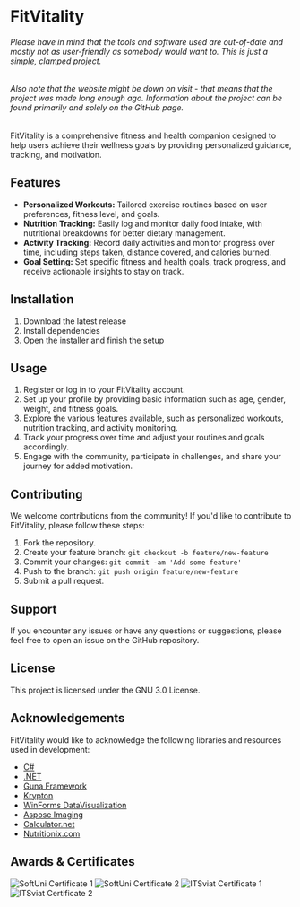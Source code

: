 # FitVitality
<h6>Please have in mind that the tools and software used are out-of-date and mostly not as user-friendly as somebody would want to. This is just a simple, clamped project.</h6>
<h6>Also note that the website might be down on visit - that means that the project was made long enough ago. Information about the project can be found primarily and solely on the GitHub page.</h6>
FitVitality is a comprehensive fitness and health companion designed to help users achieve their wellness goals by providing personalized guidance, tracking, and motivation.

## Features

- **Personalized Workouts:** Tailored exercise routines based on user preferences, fitness level, and goals.
- **Nutrition Tracking:** Easily log and monitor daily food intake, with nutritional breakdowns for better dietary management.
- **Activity Tracking:** Record daily activities and monitor progress over time, including steps taken, distance covered, and calories burned.
- **Goal Setting:** Set specific fitness and health goals, track progress, and receive actionable insights to stay on track.

## Installation

1. Download the latest release
2. Install dependencies
3. Open the installer and finish the setup

## Usage

1. Register or log in to your FitVitality account.
2. Set up your profile by providing basic information such as age, gender, weight, and fitness goals.
3. Explore the various features available, such as personalized workouts, nutrition tracking, and activity monitoring.
4. Track your progress over time and adjust your routines and goals accordingly.
5. Engage with the community, participate in challenges, and share your journey for added motivation.

## Contributing

We welcome contributions from the community! If you'd like to contribute to FitVitality, please follow these steps:

1. Fork the repository.
2. Create your feature branch: `git checkout -b feature/new-feature`
3. Commit your changes: `git commit -am 'Add some feature'`
4. Push to the branch: `git push origin feature/new-feature`
5. Submit a pull request.

## Support

If you encounter any issues or have any questions or suggestions, please feel free to open an issue on the GitHub repository.

## License

This project is licensed under the GNU 3.0 License.

## Acknowledgements

FitVitality would like to acknowledge the following libraries and resources used in development:

- [C#](https://dotnet.microsoft.com/en-us/languages/csharp)
- [.NET](https://dotnet.microsoft.com/en-us/)
- [Guna Framework](https://gunaui.com/)
- [Krypton](https://github.com/Krypton-Suite/Standard-Toolkit)
- [WinForms DataVisualization](https://github.com/kirsan31/winforms-datavisualization)
- [Aspose Imaging](https://products.aspose.com/imaging/)
- [Calculator.net](https://www.calculator.net/)
- [Nutritionix.com](https://www.nutritionix.com/database)

## Awards & Certificates

![SoftUni Certificate 1](https://github.com/mhrstv/fitvitality/blob/main/src/media/%D0%A1%D0%BE%D1%84%D1%82%D1%83%D0%B5%D1%80%D0%BD%D0%B8%20%D0%BF%D1%80%D0%BE%D0%B5%D0%BA%D1%82%D0%B8%20%D0%BD%D0%B0%D0%B4%2016-%D0%9C%D0%B0%D1%80%D1%82%D0%B8%D0%BD%20%D0%A5%D1%80%D0%B8%D1%81%D1%82%D0%BE%D0%B2-1.png)
![SoftUni Certificate 2](https://github.com/mhrstv/fitvitality/blob/main/src/media/%D0%A1%D0%BE%D1%84%D1%82%D1%83%D0%B5%D1%80%D0%BD%D0%B8%20%D0%BF%D1%80%D0%BE%D0%B5%D0%BA%D1%82%D0%B8%20%D0%BD%D0%B0%D0%B4%2016-%D0%9F%D0%BB%D0%B0%D0%BC%D0%B5%D0%BD%20%D0%98%D0%B2%D0%B0%D0%BD%D1%87%D0%B5%D0%B2-1.png)
![ITSviat Certificate 1](https://github.com/mhrstv/fitvitality/blob/main/src/media/%D0%9C%D0%B0%D1%80%D1%82%D0%B8%D0%BD%20%D0%A1%D1%82%D0%B0%D0%BD%D0%B8%D0%BC%D0%B8%D1%80%D0%BE%D0%B2%20%D0%A5%D1%80%D0%B8%D1%81%D1%82%D0%BE%D0%B2-1.png)
![ITSviat Certificate 2](https://github.com/mhrstv/fitvitality/blob/main/src/media/%D0%9F%D0%BB%D0%B0%D0%BC%D0%B5%D0%BD%20%D0%94%D0%B8%D0%BC%D0%B8%D1%82%D1%80%D0%BE%D0%B2%20%D0%98%D0%B2%D0%B0%D0%BD%D1%87%D0%B5%D0%B2-1.png)
